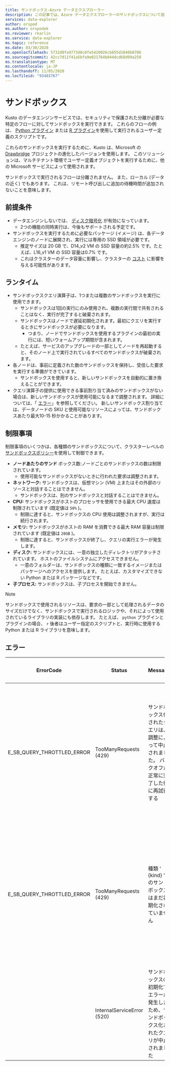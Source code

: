 ```yaml
---
title: サンドボックス-Azure データエクスプローラー
description: この記事では、Azure データエクスプローラーのサンドボックスについて説明します。
services: data-explorer
author: orspod
ms.author: orspodek
ms.reviewer: rkarlin
ms.service: data-explorer
ms.topic: reference
ms.date: 03/30/2020
ms.openlocfilehash: 5732d0fa9773d0c8fe5420026cb855d1040b8706
ms.sourcegitcommit: 42cc7d11f41a5bfa9e021764b044dcd68d99a258
ms.translationtype: MT
ms.contentlocale: ja-JP
ms.lasthandoff: 11/05/2020
ms.locfileid: "93403767"
---
```

# <a name="sandboxes"></a>サンドボックス

Kusto のデータエンジンサービスでは、セキュリティで保護された分離が必要な特定のフローに対してサンドボックスを実行できます。
これらのフローの例は、 [Python プラグイン](../query/pythonplugin.md) または [R プラグイン](../query/rplugin.md)を使用して実行されるユーザー定義のスクリプトです。

これらのサンドボックスを実行するために、Kusto は、Microsoft の [Drawbridge](https://www.microsoft.com/research/project/drawbridge/) プロジェクトの進化したバージョンを使用します。 このソリューションは、マルチテナント環境でユーザー定義オブジェクトを実行するために、他の Microsoft サービスによって使用されます。

サンドボックスで実行されるフローは分離されません。 また、ローカル (データの近く) でもあります。 これは、リモート呼び出しに追加の待機時間が追加されないことを意味します。

## <a name="prerequisites"></a>前提条件

* データエンジンしないでは、 [ディスク暗号化](../../security.md#data-encryption) が有効になっています。
  * 2つの機能の同時実行は、今後もサポートされる予定です。
* サンドボックスを実行するために必要なパッケージ (イメージ) は、各データエンジンのノードに展開され、実行には専用の SSD 領域が必要です。
  * 推定サイズは 20 GB で、D14_v2 VM の SSD 容量の約2.5% です。たとえば、L16_v1 VM の SSD 容量は0.7% です。
  * これはクラスターのデータ容量に影響し、クラスターの [コスト](https://azure.microsoft.com/pricing/details/data-explorer) に影響を与える可能性があります。

## <a name="runtime"></a>ランタイム

* サンドボックスクエリ演算子は、1つまたは複数のサンドボックスを実行に使用できます。
  * サンドボックスは1回の実行にのみ使用され、複数の実行間で共有されることはなく、実行が完了すると破棄されます。
  * サンドボックスはノードで遅延初期化されます。最初にクエリを実行するときにサンドボックスが必要になります。
    * つまり、ノードでサンドボックスを使用するプラグインの最初の実行には、短いウォームアップ期間が含まれます。
  * たとえば、サービスのアップグレードの一部としてノードを再起動すると、そのノード上で実行されているすべてのサンドボックスが破棄されます。
* 各ノードは、事前に定義された数のサンドボックスを保持し、受信した要求を実行する準備ができています。
  * サンドボックスを使用すると、新しいサンドボックスを自動的に置き換えることができます。
* クエリ演算子の提供に使用できる事前割り当て済みのサンドボックスがない場合は、新しいサンドボックスが使用可能になるまで調整されます。 詳細については、「 [エラー](#errors)」を参照してください。 新しいサンドボックス割り当ては、データノードの SKU と使用可能なリソースによっては、サンドボックスあたり最大10-15 秒かかることがあります。

## <a name="limitations"></a>制限事項

制限事項のいくつかは、各種類のサンドボックスについて、クラスターレベルの [サンドボックスポリシー](../management/sandboxpolicy.md)を使用して制御できます。

* **ノードあたりのサンド** ボックス数:ノードごとのサンドボックスの数は制限されています。
  * 使用可能なサンドボックスがないときに行われた要求は調整されます。
* **ネットワーク:** サンドボックスは、仮想マシン (VM) 上またはその外部のリソースと対話することはできません。
  * サンドボックスは、別のサンドボックスと対話することはできません。
* **CPU:** サンドボックスがホストのプロセッサを使用できる最大 CPU 速度は制限されています (既定値は `50%` )。
  * 制限に達すると、サンドボックスの CPU 使用は調整されますが、実行は続行されます。
* **メモリ:** サンドボックスがホストの RAM を消費できる最大 RAM 容量は制限されています (既定値は `20GB` )。
  * 制限に達すると、サンドボックスが終了し、クエリの実行エラーが発生します。
* **ディスク:** サンドボックスには、一意の独立したディレクトリがアタッチされています。 ホストのファイルシステムにアクセスできません。
  * 一意のフォルダーは、サンドボックスの種類に一致するイメージまたはパッケージへのアクセスを提供します。 たとえば、カスタマイズできない Python または R パッケージなどです。
* **子プロセス:** サンドボックスは、子プロセスを開始できません。

> [!NOTE]
> サンドボックスで使用されるリソースは、要求の一部として処理されるデータのサイズだけでなく、サンドボックスで実行されるロジックや、それによって使用されているライブラリの実装にも依存します。
> たとえば、 `python` プラグインとプラグインの場合、 `r` 後者はユーザー指定のスクリプトと、実行時に使用する Python または R ライブラリを意味します。

## <a name="errors"></a>エラー

|ErrorCode                 |Status                     |Message                                                                                            |考えられる理由                                                                                                    |
|--------------------------|---------------------------|---------------------------------------------------------------------------------------------------|--------------------------------------------------------------------------------------------------------------------|
|E_SB_QUERY_THROTTLED_ERROR|TooManyRequests (429)      |サンドボックス化されたクエリは、調整によって中止されました。 バックオフが正常に完了した後に再試行する   |ターゲットノードに使用可能なサンドボックスがありません。 新しいサンドボックスは数秒で利用可能になります         |
|E_SB_QUERY_THROTTLED_ERROR|TooManyRequests (429)      |種類 ' {kind} ' のサンドボックスはまだ初期化されていません                                            |サンドボックスポリシーは最近変更されました。 新しいサンドボックス obeying 新しいポリシーが数秒で利用可能になります|
|                          |InternalServiceError (520) |サンドボックスの初期化でエラーが発生したため、サンドボックス化されたクエリが中止されました                         |予期しないインフラストラクチャエラーです。                         |
